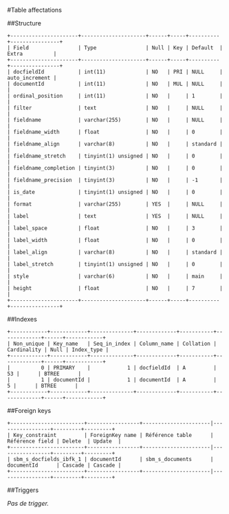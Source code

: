 #Table affectations

##Structure

    +----------------------+---------------------+------+-----+----------+----------------+
    | Field                | Type                | Null | Key | Default  | Extra          |
    +----------------------+---------------------+------+-----+----------+----------------+
    | docfieldId           | int(11)             | NO   | PRI | NULL     | auto_increment |
    | documentId           | int(11)             | NO   | MUL | NULL     |                |
    | ordinal_position     | int(11)             | NO   |     | 1        |                |
    | filter               | text                | NO   |     | NULL     |                |
    | fieldname            | varchar(255)        | NO   |     | NULL     |                |
    | fieldname_width      | float               | NO   |     | 0        |                |
    | fieldname_align      | varchar(8)          | NO   |     | standard |                |
    | fieldname_stretch    | tinyint(1) unsigned | NO   |     | 0        |                |
    | fieldname_completion | tinyint(3)          | NO   |     | 0        |                |
    | fieldname_precision  | tinyint(3)          | NO   |     | -1       |                |
    | is_date              | tinyint(1) unsigned | NO   |     | 0        |                |
    | format               | varchar(255)        | YES  |     | NULL     |                |
    | label                | text                | YES  |     | NULL     |                |
    | label_space          | float               | NO   |     | 3        |                |
    | label_width          | float               | NO   |     | 0        |                |
    | label_align          | varchar(8)          | NO   |     | standard |                |
    | label_stretch        | tinyint(1) unsigned | NO   |     | 0        |                |
    | style                | varchar(6)          | NO   |     | main     |                |
    | height               | float               | NO   |     | 7        |                |
    +----------------------+---------------------+------+-----+----------+----------------+

##Indexes

    +------------+------------+--------------+-------------+-----------+-------------+------+------------+
    | Non_unique | Key_name   | Seq_in_index | Column_name | Collation | Cardinality | Null | Index_type |
    +------------+------------+--------------+-------------+-----------+-------------+------+------------+
    |          0 | PRIMARY    |            1 | docfieldId  | A         |          53 |      | BTREE      |
    |          1 | documentId |            1 | documentId  | A         |           5 |      | BTREE      |
    +------------+------------+--------------+-------------+-----------+-------------+------+------------+

##Foreign keys

    +------------------------+-----------------+----------------------|-----------------+---------+---------+
    | Key_constraint         | ForeignKey name | Référence table      | Référence field | Delete  | Update  |
    +------------------------+-----------------+----------------------|-----------------+---------+---------+
    | sbm_s_docfields_ibfk_1 | documentId      | sbm_s_documents      | documentId      | Cascade | Cascade |
    +------------------------+-----------------+----------------------|-----------------+---------+---------+

##Triggers

_Pas de trigger._

